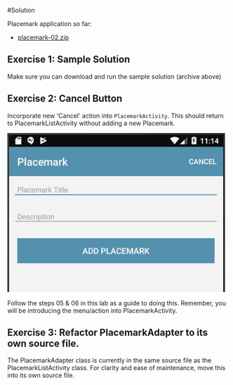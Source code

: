 #Solution

Placemark application so far:

- [placemark-02.zip](archives/placemark-02.zip)

## Exercise 1: Sample Solution

Make sure you can download and run the sample solution (archive above)

## Exercise 2: Cancel Button

Incorporate new 'Cancel' action into `PlacemarkActivity`. This should return to PlacemarkListActivity without adding a new Placemark.

![](img/18.png)

Follow the steps 05 & 06 in this lab as a guide to doing this. Remember, you will be introducing the menu/action into PlacemarkActivity.

## Exercise 3: Refactor PlacemarkAdapter to its own source file.

The PlacemarkAdapter class is currently in the same source file as the PlacemarkListActivity class. For clarity and ease of maintenance, move this into its own source file.
